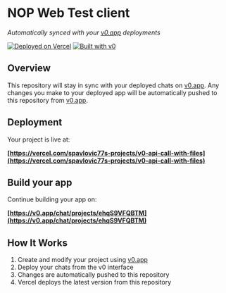 # NOP Web Test client

*Automatically synced with your [v0.app](https://v0.app) deployments*

[![Deployed on Vercel](https://img.shields.io/badge/Deployed%20on-Vercel-black?style=for-the-badge&logo=vercel)](https://vercel.com/spavlovic77s-projects/v0-api-call-with-files)
[![Built with v0](https://img.shields.io/badge/Built%20with-v0.app-black?style=for-the-badge)](https://v0.app/chat/projects/ehqS9VFQBTM)

## Overview

This repository will stay in sync with your deployed chats on [v0.app](https://v0.app).
Any changes you make to your deployed app will be automatically pushed to this repository from [v0.app](https://v0.app).

## Deployment

Your project is live at:

**[https://vercel.com/spavlovic77s-projects/v0-api-call-with-files](https://vercel.com/spavlovic77s-projects/v0-api-call-with-files)**

## Build your app

Continue building your app on:

**[https://v0.app/chat/projects/ehqS9VFQBTM](https://v0.app/chat/projects/ehqS9VFQBTM)**

## How It Works

1. Create and modify your project using [v0.app](https://v0.app)
2. Deploy your chats from the v0 interface
3. Changes are automatically pushed to this repository
4. Vercel deploys the latest version from this repository
